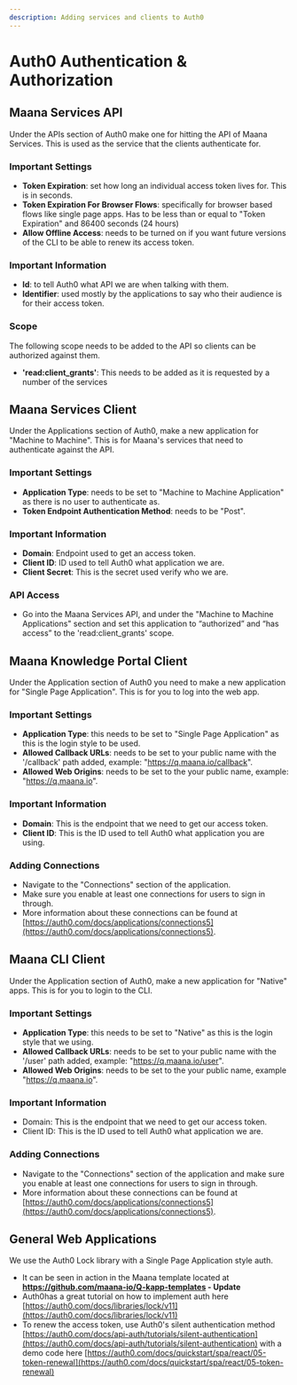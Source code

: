 ```yaml
---
description: Adding services and clients to Auth0
---
```


# Auth0 Authentication & Authorization

## Maana Services API

Under the APIs section of Auth0 make one for hitting the API of Maana Services. This is used as the service that the clients authenticate for.

### Important Settings

* **Token Expiration**: set how long an individual access token lives for. This is in seconds.
* **Token Expiration For Browser Flows**: specifically for browser based flows like single page apps. Has to be less than or equal to "Token Expiration" and 86400 seconds \(24 hours\)
* **Allow Offline Access**: needs to be turned on if you want future versions of the CLI to be able to renew its access token.

### Important Information

* **Id**: to tell Auth0 what API we are when talking with them.
* **Identifier**: used mostly by the applications to say who their audience is for their access token.

### Scope

The following scope needs to be added to the API so clients can be authorized against them.

* **'read:client\_grants'**: This needs to be added as it is requested by a number of the services

## Maana Services Client

Under the Applications section of Auth0, make a new application for "Machine to Machine". This is for Maana's services that need to authenticate against the API.

### Important Settings

* **Application Type**: needs to be set to "Machine to Machine Application" as there is no user to authenticate as.
* **Token Endpoint Authentication Method**: needs to be "Post".

### Important Information

* **Domain**: Endpoint used to get an access token.
* **Client ID**: ID used to tell Auth0 what application we are.
* **Client Secret**: This is the secret used verify who we are.

### API Access

* Go into the Maana Services API, and under the "Machine to Machine Applications" section and set this application to “authorized” and “has access” to the 'read:client\_grants' scope.

## Maana Knowledge Portal Client

Under the Application section of Auth0 you need to make a new application for "Single Page Application". This is for you to log into the web app.

### Important Settings <a id="important-settings-2"></a>

* **Application Type**: this needs to be set to "Single Page Application" as this is the login style to be used.
* **Allowed Callback URLs**: needs to be set to your public name with the '/callback' path added, example: "https://q.maana.io/callback".
* **Allowed Web Origins**: needs to be set to the your public name, example: "https://q.maana.io".

### Important Information <a id="important-information-2"></a>

* **Domain**: This is the endpoint that we need to get our access token.
* **Client ID**: This is the ID used to tell Auth0 what application you are using.

### Adding Connections

* Navigate to the "Connections" section of the application.
* Make sure you enable at least one connections for users to sign in through.
* More information about these connections can be found at [https://auth0.com/docs/applications/connections5](https://auth0.com/docs/applications/connections5). 

## Maana CLI Client <a id="adding-services-and-clients-to-auth0-3"></a>

Under the Application section of Auth0, make a new application for "Native" apps. This is for you to login to the CLI.

### Important Settings

* **Application Type**: this needs to be set to "Native" as this is the login style that we using.
* **Allowed Callback URLs**: needs to be set to your public name with the '/user' path added, example: "https://q.maana.io/user".
* **Allowed Web Origins**: needs to be set to the your public name, example "https://q.maana.io".

### Important Information

* Domain: This is the endpoint that we need to get our access token.
* Client ID: This is the ID used to tell Auth0 what application we are.

### Adding Connections

* Navigate to the "Connections" section of the application and make sure you enable at least one connections for users to sign in through.
* More information about these connections can be found at [https://auth0.com/docs/applications/connections5](https://auth0.com/docs/applications/connections5).

## General Web Applications <a id="adding-services-and-clients-to-auth0-4"></a>

We use the Auth0 Lock library with a Single Page Application style auth.

* It can be seen in action in the Maana template located at **https://github.com/maana-io/Q-kapp-templates - Update**
* Auth0has a great tutorial on how to implement auth here [https://auth0.com/docs/libraries/lock/v11](https://auth0.com/docs/libraries/lock/v11)
* To renew the access token, use Auth0's silent authentication method [https://auth0.com/docs/api-auth/tutorials/silent-authentication](https://auth0.com/docs/api-auth/tutorials/silent-authentication) with a demo code here [https://auth0.com/docs/quickstart/spa/react/05-token-renewal](https://auth0.com/docs/quickstart/spa/react/05-token-renewal)

